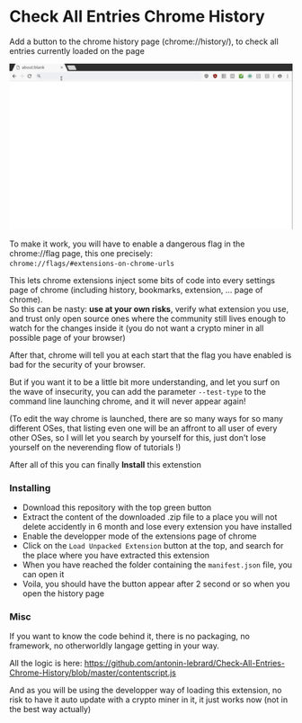 # Check All Entries Chrome History

Add a button to the chrome history page (chrome://history/), to check all entries currently loaded on the page

![Showcase the button added in the chrome history page](https://github.com/antonin-lebrard/Check-All-Entries-Chrome-History/raw/master/showcase.gif)


To make it work, you will have to enable a dangerous flag in the chrome://flag page, this one precisely:<br>
`chrome://flags/#extensions-on-chrome-urls`

This lets chrome extensions inject some bits of code into every settings page of chrome (including history, bookmarks, extension, ... page of chrome).<br>
So this can be nasty: <b>use at your own risks</b>, verify what extension you use, and trust only open source ones where the community still lives enough to watch for the changes inside it (you do not want a crypto miner in all possible page of your browser)

After that, chrome will tell you at each start that the flag you have enabled is bad for the security of your browser.

But if you want it to be a little bit more understanding, and let you surf on the wave of insecurity, you can add the parameter 
`--test-type`
to the command line launching chrome, and it will never appear again!

(To edit the way chrome is launched, there are so many ways for so many different OSes, that listing even one will be an affront to all user of every other OSes, so I will let you search by yourself for this, just don't lose yourself on the neverending flow of tutorials !)

After all of this you can finally <b>Install</b> this extenstion

### Installing

- Download this repository with the top green button
- Extract the content of the downloaded .zip file to a place you will not delete accidently in 6 month and lose every extension you have installed
- Enable the developper mode of the extensions page of chrome
- Click on the `Load Unpacked Extension` button at the top, and search for the place where you have extracted this extension
- When you have reached the folder containing the `manifest.json` file, you can open it
- Voila, you should have the button appear after 2 second or so when you open the history page

### Misc

If you want to know the code behind it, there is no packaging, no framework, no otherworldly langage getting in your way.

All the logic is here: https://github.com/antonin-lebrard/Check-All-Entries-Chrome-History/blob/master/contentscript.js


And as you will be using the developper way of loading this extension, no risk to have it auto update with a crypto miner in it, it just works now (not in the best way actually)
